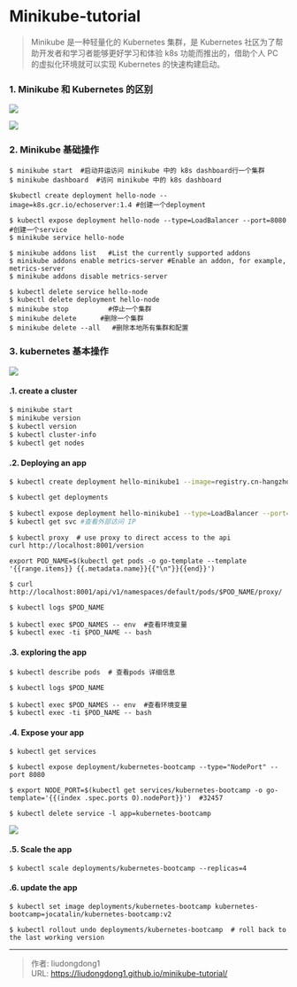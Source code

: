# Minikube-tutorial


> Minikube 是一种轻量化的 Kubernetes 集群，是 Kubernetes 社区为了帮助开发者和学习者能够更好学习和体验 k8s 功能而推出的，借助个人 PC 的虚拟化环境就可以实现 Kubernetes 的快速构建启动。

### 1. Minikube 和 Kubernetes 的区别

![](https://lddpicture.oss-cn-beijing.aliyuncs.com/picture/16254840-44f55035f12879c9.png)

![](https://lddpicture.oss-cn-beijing.aliyuncs.com/picture/16254840-4bec1f9098962451.png)

### 2. Minikube 基础操作

```shell
$ minikube start  #启动并运访问 minikube 中的 k8s dashboard行一个集群
$ minikube dashboard  #访问 minikube 中的 k8s dashboard

$kubectl create deployment hello-node --image=k8s.gcr.io/echoserver:1.4 #创建一个deployment

$ kubectl expose deployment hello-node --type=LoadBalancer --port=8080  #创建一个service
$ minikube service hello-node

$ minikube addons list   #List the currently supported addons
$ minikube addons enable metrics-server #Enable an addon, for example, metrics-server
$ minikube addons disable metrics-server

$ kubectl delete service hello-node
$ kubectl delete deployment hello-node
$ minikube stop          #停止一个集群
$ minikube delete      #删除一个集群
$ minikube delete --all   #删除本地所有集群和配置
```

### 3. kubernetes 基本操作

![](https://lddpicture.oss-cn-beijing.aliyuncs.com/picture/image-20220504165556289.png)

#### .1. create a cluster

```bash
$ minikube start
$ minikube version
$ kubectl version
$ kubectl cluster-info
$ kubectl get nodes
```

#### .2. Deploying an app

```sh
$ kubectl create deployment hello-minikube1 --image=registry.cn-hangzhou.aliyuncs.com/google_containers/echoserver:1.10

$ kubectl get deployments

$ kubectl expose deployment hello-minikube1 --type=LoadBalancer --port=8080 #创建 LB 服务，将服务暴露出来
$ kubectl get svc #查看外部访问 IP
```

```shell
$ kubectl proxy  # use proxy to direct access to the api
curl http://localhost:8001/version

export POD_NAME=$(kubectl get pods -o go-template --template '{{range.items}} {{.metadata.name}}{{"\n"}}{{end}}')

$ curl http://localhost:8001/api/v1/namespaces/default/pods/$POD_NAME/proxy/

$ kubectl logs $POD_NAME

$ kubectl exec $POD_NAMES -- env  #查看环境变量
$ kubectl exec -ti $POD_NAME -- bash
```

#### .3. exploring the app

```shell
$ kubectl describe pods  # 查看pods 详细信息

$ kubectl logs $POD_NAME

$ kubectl exec $POD_NAMES -- env  #查看环境变量
$ kubectl exec -ti $POD_NAME -- bash
```

#### .4. Expose your app

```shell
$ kubectl get services

$ kubectl expose deployment/kubernetes-bootcamp --type="NodePort" --port 8080

$ export NODE_PORT=$(kubectl get services/kubernetes-bootcamp -o go-template='{{(index .spec.ports O).nodePort}}')  #32457

$ kubectl delete service -l app=kubernetes-bootcamp
```

![](https://lddpicture.oss-cn-beijing.aliyuncs.com/picture/image-20220504181352083.png)

#### .5. Scale the app

```shell
$ kubectl scale deployments/kubernetes-bootcamp --replicas=4
```

#### .6. update the app

```shell
$ kubectl set image deployments/kubernetes-bootcamp kubernetes-bootcamp=jocatalin/kubernetes-bootcamp:v2

$ kubectl rollout undo deployments/kubernetes-bootcamp  # roll back to the last working version
```



---

> 作者: liudongdong1  
> URL: https://liudongdong1.github.io/minikube-tutorial/  

